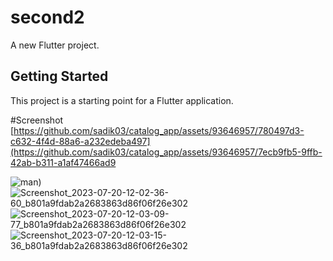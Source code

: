 # second2

A new Flutter project.

## Getting Started

This project is a starting point for a Flutter application.

#Screenshot
[https://github.com/sadik03/catalog_app/assets/93646957/780497d3-c632-4f4d-88a6-a232edeba497](https://github.com/sadik03/catalog_app/assets/93646957/7ecb9fb5-9ffb-42ab-b311-a1af47466ad9

![man](https://github.com/sadik03/catalog_app/assets/93646957/0912ae47-f5b9-4355-a485-8c8a336d2463))
![Screenshot_2023-07-20-12-02-36-60_b801a9fdab2a2683863d86f06f26e302](https://github.com/Shadik240/catalog_app/assets/93646957/3bdb85e2-9e02-4669-92e6-6acf912a194a)
![Screenshot_2023-07-20-12-03-09-77_b801a9fdab2a2683863d86f06f26e302](https://github.com/Shadik240/catalog_app/assets/93646957/bd3b2e00-aa78-4247-8afd-469732ee6299)
![Screenshot_2023-07-20-12-03-15-36_b801a9fdab2a2683863d86f06f26e302](https://github.com/Shadik240/catalog_app/assets/93646957/8d213d1b-9f0d-4e23-9789-f462e7997aa7)

